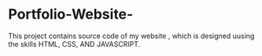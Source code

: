 # Portfolio-Website-
This project contains source code of my website , which is designed uusing the skills HTML, CSS, AND JAVASCRIPT.

